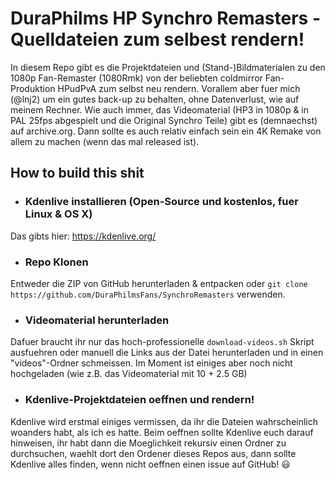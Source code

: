 # DuraPhilms HP Synchro Remasters - Quelldateien zum selbest rendern!

In diesem Repo gibt es die Projektdateien und (Stand-)Bildmaterialen zu den
1080p Fan-Remaster (1080Rmk) von der beliebten coldmirror Fan-Produktion HPudPvA
zum selbst neu rendern. Vorallem aber fuer mich (@lnj2) um ein gutes back-up zu
behalten, ohne Datenverlust, wie auf meinem Rechner. Wie auch immer, das
Videomaterial (HP3 in 1080p & in PAL 25fps abgespielt und die Original Synchro
Teile) gibt es (demnaechst) auf archive.org. Dann sollte es auch relativ einfach
sein ein 4K Remake von allem zu machen (wenn das mal released ist).

## How to build this shit

* ### Kdenlive installieren (Open-Source und kostenlos, fuer Linux & OS X)
Das gibts hier: https://kdenlive.org/

* ### Repo Klonen
Entweder die ZIP von GitHub herunterladen & entpacken oder
`git clone https://github.com/DuraPhilmsFans/SynchroRemasters` verwenden.

* ### Videomaterial herunterladen
Dafuer braucht ihr nur das hoch-professionelle `download-videos.sh` Skript
ausfuehren oder manuell die Links aus der Datei herunterladen und in einen
"videos"-Ordner schmeissen. Im Moment ist einiges aber noch nicht hochgeladen
(wie z.B. das Videomaterial mit 10 + 2.5 GB)

* ### Kdenlive-Projektdateien oeffnen und rendern!
Kdenlive wird erstmal einiges vermissen, da ihr die Dateien wahrscheinlich woanders habt,
als ich es hatte. Beim oeffnen sollte Kdenlive euch darauf hinweisen, ihr habt dann die
Moeglichkeit rekursiv einen Ordner zu durchsuchen, waehlt dort den Ordener dieses Repos aus,
dann sollte Kdenlive alles finden, wenn nicht oeffnen einen issue auf GitHub! :smiley:

